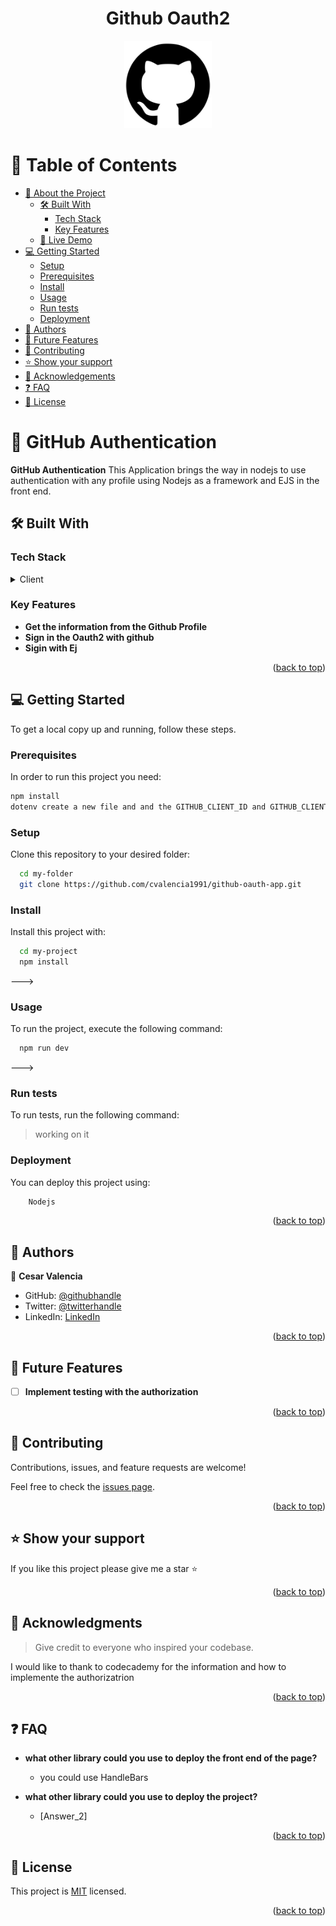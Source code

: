 
<div align="center">
    <h1>Github Oauth2</h1>
</div>


<div align="center">

  <img src="./GitHub_logo.svg" alt="logo" width="140"  height="auto" />
  <br/>

  <h3><b></b></h3>

</div>

<!-- TABLE OF CONTENTS -->

# 📗 Table of Contents

- [📖 About the Project](#about-project)
  - [🛠 Built With](#built-with)
    - [Tech Stack](#tech-stack)
    - [Key Features](#key-features)
  - [🚀 Live Demo](#live-demo)
- [💻 Getting Started](#getting-started)
  - [Setup](#setup)
  - [Prerequisites](#prerequisites)
  - [Install](#install)
  - [Usage](#usage)
  - [Run tests](#run-tests)
  - [Deployment](#triangular_flag_on_post-deployment)
- [👥 Authors](#authors)
- [🔭 Future Features](#future-features)
- [🤝 Contributing](#contributing)
- [⭐️ Show your support](#support)
- [🙏 Acknowledgements](#acknowledgements)
- [❓ FAQ](#faq)
- [📝 License](#license)

<!-- PROJECT DESCRIPTION -->

# 📖 GitHub Authentication<a name="about-project"></a>

**GitHub Authentication** This Application brings the way in nodejs to use authentication with any profile using Nodejs as a framework and EJS in the front end.


## 🛠 Built With <a name="built-with"></a>

### Tech Stack <a name="tech-stack"></a>


<details>
  <summary>Client</summary>
  <ul>
    <li><a href="https://reactjs.org/">Ejs</a></li>
  </ul>
</details>


<!-- Features -->

### Key Features <a name="key-features"></a>

- **Get the information from the Github Profile**
- **Sign in the Oauth2 with github**
- **Sigin with Ej**

<p align="right">(<a href="#readme-top">back to top</a>)</p>

<!-- GETTING STARTED -->

## 💻 Getting Started <a name="getting-started"></a>


To get a local copy up and running, follow these steps.

### Prerequisites

In order to run this project you need:


```sh
npm install
dotenv create a new file and and the GITHUB_CLIENT_ID and GITHUB_CLIENT_SECRET
```


### Setup

Clone this repository to your desired folder:


```sh
  cd my-folder
  git clone https://github.com/cvalencia1991/github-oauth-app.git
```


### Install

Install this project with:


```sh
  cd my-project
  npm install
```
--->

### Usage

To run the project, execute the following command:


```sh
  npm run dev
```
--->

### Run tests

To run tests, run the following command:

> working on it

<!--
Example command:

```sh
  bin/rails test test/models/article_test.rb
```
--->

### Deployment

You can deploy this project using:

```sh
    Nodejs
```


<p align="right">(<a href="#readme-top">back to top</a>)</p>

<!-- AUTHORS -->

## 👥 Authors <a name="authors"></a>

👤 **Cesar Valencia**

- GitHub: [@githubhandle](https://github.com/cvalencia1991)
- Twitter: [@twitterhandle](https://twitter.com/cvalenciaguilar)
- LinkedIn: [LinkedIn](https://www.linkedin.com/in/cvalenciaguilar/)

<p align="right">(<a href="#readme-top">back to top</a>)</p>

<!-- FUTURE FEATURES -->

## 🔭 Future Features <a name="future-features"></a>



- [ ] **Implement testing with the authorization**


<p align="right">(<a href="#readme-top">back to top</a>)</p>

<!-- CONTRIBUTING -->

## 🤝 Contributing <a name="contributing"></a>

Contributions, issues, and feature requests are welcome!

Feel free to check the [issues page](../../issues/).

<p align="right">(<a href="#readme-top">back to top</a>)</p>

<!-- SUPPORT -->

## ⭐️ Show your support <a name="support"></a>

If you like this project please give me a star ⭐️

<p align="right">(<a href="#readme-top">back to top</a>)</p>

<!-- ACKNOWLEDGEMENTS -->

## 🙏 Acknowledgments <a name="acknowledgements"></a>

> Give credit to everyone who inspired your codebase.

I would like to thank to codecademy for the information and how to implemente the authorizatrion

<p align="right">(<a href="#readme-top">back to top</a>)</p>

<!-- FAQ (optional) -->

## ❓ FAQ <a name="faq"></a>


- **what other library could you use to deploy the front end of the page?**

  - you could use HandleBars

- **what other library could you use to deploy the project?**

  - [Answer_2]

<p align="right">(<a href="#readme-top">back to top</a>)</p>

<!-- LICENSE -->

## 📝 License <a name="license"></a>

This project is [MIT](./LICENSE) licensed.



<p align="right">(<a href="#readme-top">back to top</a>)</p>
